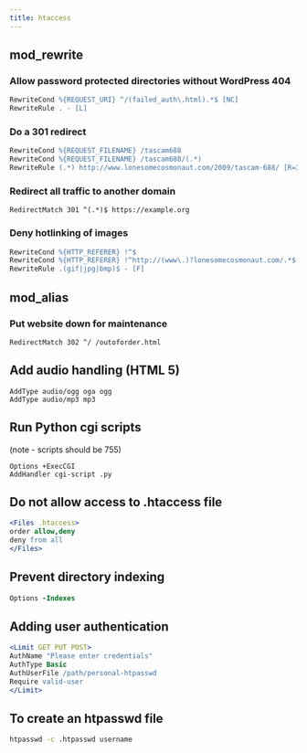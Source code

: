 ```yaml
---
title: htaccess
---
```


## mod_rewrite

### Allow password protected directories without WordPress 404
```apache
RewriteCond %{REQUEST_URI} ^/(failed_auth\.html).*$ [NC]
RewriteRule . - [L]
```

### Do a 301 redirect

```apache
RewriteCond %{REQUEST_FILENAME} /tascam688
RewriteCond %{REQUEST_FILENAME} /tascam688/(.*)
RewriteRule (.*) http://www.lonesomecosmonaut.com/2009/tascam-688/ [R=301,L]
```

### Redirect all traffic to another domain
```
RedirectMatch 301 ^(.*)$ https://example.org
```

### Deny hotlinking of images

```apache
RewriteCond %{HTTP_REFERER} !^$
RewriteCond %{HTTP_REFERER} !^http://(www\.)?lonesomecosmonaut.com/.*$ [NC]
RewriteRule .(gif|jpg|bmp)$ - [F]
```

## mod_alias

### Put website down for maintenance

	RedirectMatch 302 ^/ /outoforder.html

## Add audio handling (HTML 5)

	AddType audio/ogg oga ogg
	AddType audio/mp3 mp3

## Run Python cgi scripts

(note - scripts should be 755)

	Options +ExecCGI
	AddHandler cgi-script .py

## Do not allow access to .htaccess file
```apache
<Files .htaccess>
order allow,deny
deny from all
</Files>
```
## Prevent directory indexing
```apache
Options -Indexes
```

## Adding user authentication
```apache
<Limit GET PUT POST>
AuthName "Please enter credentials"
AuthType Basic
AuthUserFile /path/personal-htpasswd
Require valid-user
</Limit>
```

## To create an htpasswd file
```bash
htpasswd -c .htpasswd username
```
